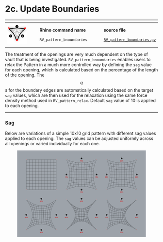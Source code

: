 # 2c. Update Boundaries

<table><thead><tr><th width="221"></th><th width="253"></th><th></th></tr></thead><tbody><tr><td><img src="../../.gitbook/assets/RV_boundaries (1).svg" alt="" data-size="original"></td><td><p><strong>Rhino command name</strong></p><p><code>RV_pattern_bnoundaries</code></p></td><td><p><strong>source file</strong></p><p><a href="../../../plugin/RV_pattern_boundaries.py"><code>RV_pattern_boundaries.py</code></a></p></td></tr></tbody></table>

The treatment of the openings are very much dependent on the type of vault that is being investigated.  `RV_pattern_bnoundaries` enables users to relax the Pattern in a much more controlled way by defining the `sag` value for each opening, which is calculated based on the percentage of the length of the opening. The $$q$$s for the boundary edges are automatically calculated based on the target `sag` values, which are then used for the relaxation using the same force density method used in `RV_pattern_relax`. Default `sag` value of 10 is applied to each opening.&#x20;

***

### Sag

Below are variations of a simple 10x10 grid pattern with different sag values applied to each opening. The `sag` values can be adjusted uniformly across all openings or varied individually for each one.

<figure><img src="../../.gitbook/assets/RV_sag-examples.png" alt=""><figcaption></figcaption></figure>
